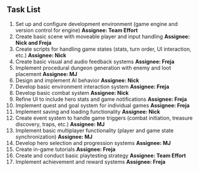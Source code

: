 ## Task List

1. Set up and configure development environment (game engine and version control for engine) **Assignee: Team Effort**
2. Create basic scene with moveable player and input handling **Assignee: Nick and Freja**
3. Create scripts for handling game states (stats, turn order, UI interaction, etc.) **Assignee: Nick**
4. Create basic visual and audio feedback systems **Assignee: Freja**
5. Implement procedural dungeon generation with enemy and loot placement **Assignee: MJ**
6. Design and implement AI behavior **Assignee: Nick**
7. Develop basic environment interaction system **Assignee: Freja**
8. Develop basic combat system **Assignee: Nick**
9. Refine UI to include hero stats and game notifications **Assignee: Freja**
10. Implement quest and goal system for individual games **Assignee: Freja**
11. Implement saving and loading functionality **Assignee: Nick**
12. Create event system to handle game triggers (combat initiation, treasure discovery, traps, etc.) **Assignee: MJ**
13. Implement basic multiplayer functionality (player and game state synchronization) **Assignee: MJ**
14. Develop hero selection and progression systems **Assignee: MJ**
15. Create in-game tutorials **Assignee: Freja**
16. Create and conduct basic playtesting strategy **Assignee: Team Effort**
17. Implement achievement and reward systems **Assignee: Freja**
